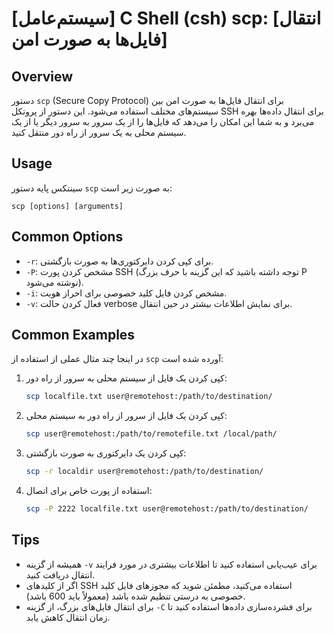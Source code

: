 # [سیستم‌عامل] C Shell (csh) scp: [انتقال فایل‌ها به صورت امن]

## Overview
دستور `scp` (Secure Copy Protocol) برای انتقال فایل‌ها به صورت امن بین سیستم‌های مختلف استفاده می‌شود. این دستور از پروتکل SSH برای انتقال داده‌ها بهره می‌برد و به شما این امکان را می‌دهد که فایل‌ها را از یک سرور به سرور دیگر یا از یک سیستم محلی به یک سرور از راه دور منتقل کنید.

## Usage
سینتکس پایه دستور `scp` به صورت زیر است:

```
scp [options] [arguments]
```

## Common Options
- `-r`: برای کپی کردن دایرکتوری‌ها به صورت بازگشتی.
- `-P`: مشخص کردن پورت SSH (توجه داشته باشید که این گزینه با حرف بزرگ P نوشته می‌شود).
- `-i`: مشخص کردن فایل کلید خصوصی برای احراز هویت.
- `-v`: فعال کردن حالت verbose برای نمایش اطلاعات بیشتر در حین انتقال.

## Common Examples
در اینجا چند مثال عملی از استفاده از `scp` آورده شده است:

1. کپی کردن یک فایل از سیستم محلی به سرور از راه دور:
   ```bash
   scp localfile.txt user@remotehost:/path/to/destination/
   ```

2. کپی کردن یک فایل از سرور از راه دور به سیستم محلی:
   ```bash
   scp user@remotehost:/path/to/remotefile.txt /local/path/
   ```

3. کپی کردن یک دایرکتوری به صورت بازگشتی:
   ```bash
   scp -r localdir user@remotehost:/path/to/destination/
   ```

4. استفاده از پورت خاص برای اتصال:
   ```bash
   scp -P 2222 localfile.txt user@remotehost:/path/to/destination/
   ```

## Tips
- همیشه از گزینه `-v` برای عیب‌یابی استفاده کنید تا اطلاعات بیشتری در مورد فرایند انتقال دریافت کنید.
- اگر از کلیدهای SSH استفاده می‌کنید، مطمئن شوید که مجوزهای فایل کلید خصوصی به درستی تنظیم شده باشد (معمولاً باید 600 باشد).
- برای انتقال فایل‌های بزرگ، از گزینه `-C` برای فشرده‌سازی داده‌ها استفاده کنید تا زمان انتقال کاهش یابد.